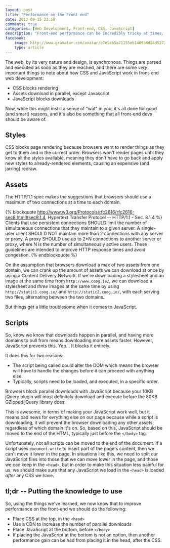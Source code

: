 ```yaml
---
layout: post
title: "Performance on the Front-end"
date: 2013-09-15 23:58
comments: true
categories: [Web Development, Front-end, CSS, JavaScript]
description: "Front-end performance can be incredibly tricky at times. Here's some advice to help you get started in the right direction!"
facebook:
    image: http://www.gravatar.com/avatar/e7e5cb5a71155eb1409a8d84d52726c1.jpg?s=250
    type: article
---
```


The web, by its very nature and design, is synchronous. Things are parsed and executed as soon as they are reached, and there are some *very* important things to note about how CSS and JavaScript work in front-end web development:

 - CSS blocks rendering
 - Assets download in parallel, except Javascript
 - JavaScript blocks downloads

Now, while this might instill a sense of "wat" in you, it's all done for good (and smart) reasons, and it's also be something that all front-end devs should be aware of.

<!-- more -->

<h2 class="gamma">Styles</h2>

CSS blocks page rendering because browsers want to render things as they get to them and in the correct order. Browsers won't render pages until they know all the styles available, meaning they don't have to go back and apply new styles to already-rendered elements, causing an expensive (and jarring) redraw.

<h2 class="gamma">Assets</h2>

The HTTP/1.1 spec makes the suggestions that browsers should use a maximum of two connections at a time to each domain.

{% blockquote http://www.w3.org/Protocols/rfc2616/rfc2616-sec8.html#sec8.1.4, Hypertext Transfer Protocol -- HTTP/1.1 - Sec. 8.1.4 %}
Clients that use persistent connections SHOULD limit the number of simultaneous connections that they maintain to a given server. A single-user client SHOULD NOT maintain more than 2 connections with any server or proxy. A proxy SHOULD use up to 2*N connections to another server or proxy, where N is the number of simultaneously active users. These guidelines are intended to improve HTTP response times and avoid congestion.
{% endblockquote %}

On the assumption that browsers download a max of two assets from one domain, we can crank up the amount of assets we can download at once by using a Content Delivery Network. If we're downloading a stylesheet and an image at the same time from `http://www.coog.ie/`, we can download a stylesheet and *three* images at the same time by using `http://static1.coog.ie/` and `http://static2.coog.ie/`, with each serving two files, alternating between the two domains.

But things get a little troublesome when it comes to JavaScript.

<h2 class="gamma">Scripts</h2>

So, know we know that downloads happen in parallel, and having more domains to pull from means downloading more assets faster. However, JavaScript prevents this. Yep... It blocks it entirely.

It does this for two reasons:

 - The script being called could alter the DOM which means the browser will have to handle the changes before it can proceed with anything else.
 - Typically, scripts need to be loaded, and executed, in a specific order.

Browsers block parallel downloads with JavaScript because your 10KB jQuery plugin will most definitely download and execute before the 80KB GZipped jQuery library does.

This is awesome, in terms of making your JavaScript work well, but it means bad news for evrything else on our page because while a script is downloading, it will prevent the browser downloading any other assets, regardless of which domain it's on. So, based on this, JavaScript should be moved to the end of the HTML, typically just before the `</body>` tag.

Unfortunately, not all scripts can be moved to the end of the document. If a script uses `document.write` to insert part of the page's content, then we can't move it lower in the page. In situations like this, we need to split our JavaScript files into those that we can move lower in the page, and those we can keep in the `<head>`, but in order to make this situation less painful for us, we should make sure that any JavaScript we load in the `<head>` is loaded *after* any CSS we have.

<h2 class="gamma">tl;dr -- Putting the knowledge to use</h2>

So, using the things we've learned, we now know that to improve performance on the front-end we should do the following:

 - Place CSS at the top, in the `<head>`
 - Use a CDN to increase the number of parallel downloads
 - Place JavaScript at the bottom, before `</body>`
 - If placing the JavaScript at the bottom is not an option, then another performance gain can be had from placing it in the head, after the CSS.